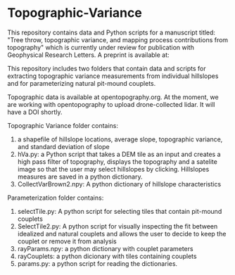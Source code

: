 # Topographic-Variance

This repository contains data and Python scripts for a manuscript titled: "Tree throw, topographic variance, and mapping process contributions from topography" which is currently under review for publication with Geophysical Research Letters. A preprint is available at:

This repository includes two folders that contain data and scripts for extracting topographic variance measurements from individual hillslopes and for parameterizing natural pit-mound couplets. 

Topographic data is available at opentopography.org. At the moment, we are working with opentopography to upload drone-collected lidar. It will have a DOI shortly. 

Topographic Variance folder contains:
  1. a shapefile of hillslope locations, average slope, topographic variance, and standard deviation of slope
  2. hVa.py: a Python script that takes a DEM tile as an input and creates a high pass filter of topography, displays the topography and a satelite image so that the user may select hillslopes by clicking. Hillslopes measures are saved in a python dictionary. 
  3. CollectVarBrown2.npy: A python dictionary of hillslope characteristics

Parameterization folder contains:
  1. selectTile.py: A python script for selecting tiles that contain pit-mound couplets
  2. SelectTile2.py: A python script for visually inspecting the fit between idealized and natural couplets and allows the user to decide to keep the couplet or remove it from analysis
  3. rayParams.npy: a python dictionary with couplet parameters
  4. rayCouplets: a python dicionary with tiles containing couplets
  5. params.py: a python script for reading the dictionaries. 
